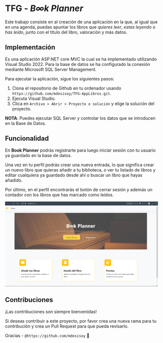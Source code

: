 # TFG - _B∞k Planner_

Este trabajo consiste en al creación de una aplicación en la que, al igual que en una agenda, puedas apuntar los libros que _quieres leer_, _estas leyendo_ o _has leído_, junto con el título del libro, valoración y más datos.

## Implementación

Es una aplicación ASP.NET core MVC la cual se ha implementado utilizando Visual Studio 2022. Para la base de datos se ha configurado la conexión mediante Microsoft SQL Server Management.

Para ejecutar la aplicación, sigue los siguientes pasos:
1. Clona el repositorio de Github en tu ordenador usando `https://github.com/mdesisoy/TFG-AppLibros.git`.
2. Ejecuta Visual Studio.
3. Clica en `Archivo > Abrir > Proyecto o solución` y elige la solución del proyecto.

**NOTA**: Puedes ejecutar SQL Server y controlar los datos que se introducen en la Base de Datos.

## Funcionalidad

En **Book Planner** podrás registrarte para luego iniciar sesión con tu usuario ya guardado en la base de datos.

Una vez en tu perfil podrás crear una nueva entrada, lo que significa crear un nuevo libro que quieras añadir a tu biblioteca, o ver tu listado de libros y editar cualquiera ya guardado desde ahí o buscar un libro que hayas añadido.

Por último, en el perfil encontrarás el botón de cerrar sesión y además un contador con los libros que has marcado como leídos.

![Home Book Planner](Images/Home.png)




## Contribuciones

¡Las contribuciones son siempre bienvenidas!

Si deseas contribuir a este proyecto, por favor crea una nueva rama para tu contribución y crea un Pull Request para que pueda revisarlo.

Gracias - `@https://github.com/mdesisoy` :fallen_leaf:


